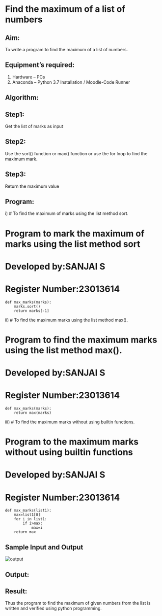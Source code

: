 # Find the maximum of a list of numbers
## Aim:
To write a program to find the maximum of a list of numbers.
## Equipment’s required:
1.	Hardware – PCs
2.	Anaconda – Python 3.7 Installation / Moodle-Code Runner
## Algorithm:
## Step1:
Get the list of marks as input
## Step2:
Use the sort() function or max() function or use the for loop to find the maximum mark.
## Step3:
Return the maximum value
## Program:

i)	# To find the maximum of marks using the list method sort.
 # Program to mark the maximum of marks using the list method sort
  # Developed by:SANJAI S
  # Register Number:23013614
```
def max_marks(marks):
    marks.sort()
    return marks[-1]
```

ii)	# To find the maximum marks using the list method max().
 # Program to find the maximum marks using the list method max().
 # Developed by:SANJAI S
 # Register Number:23013614
```
def max_marks(marks):
    return max(marks)
```

iii) # To find the maximum marks without using builtin functions.
 # Program to the maximum marks without using builtin functions
 # Developed by:SANJAI S
 # Register Number:23013614
```
def max_marks(list1):
    max=list1[0]
    for i in list1:
        if i>max:
            max=i
    return max        
```
## Sample Input and Output
![output](./img/max_marks1.jpg) 

## Output:

## Result:
Thus the program to find the maximum of given numbers from the list is written and verified using python programming.
